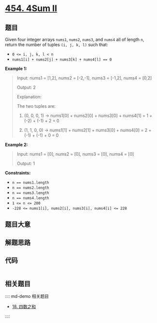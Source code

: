 # [454. 4Sum II](https://leetcode.com/problems/4sum-ii)

## 题目

Given four integer arrays `nums1`, `nums2`, `nums3`, and `nums4` all of length
`n`, return the number of tuples `(i, j, k, l)` such that:

  * `0 <= i, j, k, l < n`
  * `nums1[i] + nums2[j] + nums3[k] + nums4[l] == 0`



**Example 1:**

> Input: nums1 = [1,2], nums2 = [-2,-1], nums3 = [-1,2], nums4 = [0,2]
> 
> Output: 2
> 
> Explanation:
> 
> The two tuples are:
> 
> 1. (0, 0, 0, 1) -> nums1[0] + nums2[0] + nums3[0] + nums4[1] = 1 + (-2) + (-1) + 2 = 0
> 
> 2. (1, 1, 0, 0) -> nums1[1] + nums2[1] + nums3[0] + nums4[0] = 2 + (-1) + (-1) + 0 = 0

**Example 2:**

> Input: nums1 = [0], nums2 = [0], nums3 = [0], nums4 = [0]
> 
> Output: 1

**Constraints:**

  * `n == nums1.length`
  * `n == nums2.length`
  * `n == nums3.length`
  * `n == nums4.length`
  * `1 <= n <= 200`
  * `-228 <= nums1[i], nums2[i], nums3[i], nums4[i] <= 228`


## 题目大意

## 解题思路

## 代码

```javascript

```

## 相关题目

:::: md-demo 相关题目
- [18. 四数之和](./0018.md)

::::
